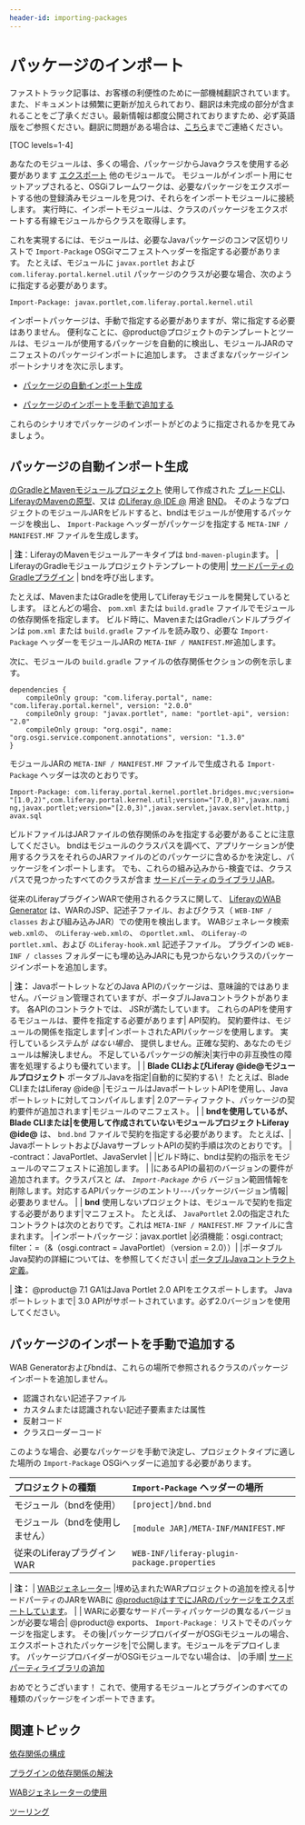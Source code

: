 ```yaml
---
header-id: importing-packages
---
```


# パッケージのインポート

<p class="alert alert-info"><span class="wysiwyg-color-blue120">ファストトラック記事は、お客様の利便性のために一部機械翻訳されています。また、ドキュメントは頻繁に更新が加えられており、翻訳は未完成の部分が含まれることをご了承ください。最新情報は都度公開されておりますため、必ず英語版をご参照ください。翻訳に問題がある場合は、<a href="mailto:support-content-jp@liferay.com">こちら</a>までご連絡ください。</span></p>

[TOC levels=1-4]

あなたのモジュールは、多くの場合、パッケージからJavaクラスを使用する必要があります [エクスポート](/docs/7-1/tutorials/-/knowledge_base/t/exporting-packages) 他のモジュールで。 モジュールがインポート用にセットアップされると、OSGiフレームワークは、必要なパッケージをエクスポートする他の登録済みモジュールを見つけ、それらをインポートモジュールに接続します。 実行時に、インポートモジュールは、クラスのパッケージをエクスポートする有線モジュールからクラスを取得します。

これを実現するには、モジュールは、必要なJavaパッケージのコンマ区切りリストで `Import-Package` OSGiマニフェストヘッダーを指定する必要があります。 たとえば、モジュールに `javax.portlet` および `com.liferay.portal.kernel.util` パッケージのクラスが必要な場合、次のように指定する必要があります。

    Import-Package: javax.portlet,com.liferay.portal.kernel.util

インポートパッケージは、手動で指定する必要がありますが、常に指定する必要はありません。 便利なことに、@product@プロジェクトのテンプレートとツールは、モジュールが使用するパッケージを自動的に検出し、モジュールJARのマニフェストのパッケージインポートに追加します。 さまざまなパッケージインポートシナリオを次に示します。

  - [パッケージの自動インポート生成](#automatic-package-import-generation)

  - [パッケージのインポートを手動で追加する](#manually-adding-package-imports)

これらのシナリオでパッケージのインポートがどのように指定されるかを見てみましょう。

## パッケージの自動インポート生成

[のGradleとMavenモジュールプロジェクト](/docs/7-1/reference/-/knowledge_base/r/project-templates) 使用して作成された [ブレードCLI](/docs/7-1/tutorials/-/knowledge_base/t/blade-cli)、 [LiferayのMavenの原型](/docs/7-1/tutorials/-/knowledge_base/t/maven)、又は [のLiferay @ IDE @](/docs/7-1/tutorials/-/knowledge_base/t/liferay-ide) 用途 [BND](http://bnd.bndtools.org/)。 そのようなプロジェクトのモジュールJARをビルドすると、bndはモジュールが使用するパッケージを検出し、 `Import-Package` ヘッダーがパッケージを指定する `META-INF / MANIFEST.MF` ファイルを生成します。

| **注**：LiferayのMavenモジュールアーキタイプは `bnd-maven-plugin`ます。 | LiferayのGradleモジュールプロジェクトテンプレートの使用| [サードパーティのGradleプラグイン](https://github.com/TomDmitriev/gradle-bundle-plugin) | bndを呼び出します。

たとえば、MavenまたはGradleを使用してLiferayモジュールを開発しているとします。 ほとんどの場合、 `pom.xml` または `build.gradle` ファイルでモジュールの依存関係を指定します。 ビルド時に、MavenまたはGradleバンドルプラグインは `pom.xml` または `build.gradle` ファイルを読み取り、必要な `Import-Package` ヘッダーをモジュールJARの `META-INF / MANIFEST.MF`追加します。

次に、モジュールの `build.gradle` ファイルの依存関係セクションの例を示します。

    dependencies {
        compileOnly group: "com.liferay.portal", name: "com.liferay.portal.kernel", version: "2.0.0"
        compileOnly group: "javax.portlet", name: "portlet-api", version: "2.0"
        compileOnly group: "org.osgi", name: "org.osgi.service.component.annotations", version: "1.3.0"
    }

モジュールJARの `META-INF / MANIFEST.MF` ファイルで生成される `Import-Package` ヘッダーは次のとおりです。

    Import-Package: com.liferay.portal.kernel.portlet.bridges.mvc;version=
    "[1.0,2)",com.liferay.portal.kernel.util;version="[7.0,8)",javax.nami
    ng,javax.portlet;version="[2.0,3)",javax.servlet,javax.servlet.http,j
    avax.sql

ビルドファイルはJARファイルの依存関係のみを指定する必要があることに注意してください。 bndはモジュールのクラスパスを調べて、アプリケーションが使用するクラスをそれらのJARファイルのどのパッケージに含めるかを決定し、パッケージをインポートします。 でも、これらの組み込みから-検査では、クラスパスで見つかったすべてのクラスが含ま [サードパーティのライブラリJAR](/docs/7-1/tutorials/-/knowledge_base/t/adding-third-party-libraries-to-a-module)。

従来のLiferayプラグインWARで使用されるクラスに関して、 [LiferayのWAB Generator](/docs/7-1/tutorials/-/knowledge_base/t/using-the-wab-generator) は、WARのJSP、記述子ファイル、およびクラス（ `WEB-INF / classes` および組み込みJAR）での使用を検出します。 WABジェネレータ検索 `web.xmlの`、 `のLiferay-web.xmlの`、 `のportlet.xml`、 `のLiferay-のportlet.xml`、および `のLiferay-hook.xml` 記述子ファイル。 プラグインの `WEB-INF / classes` フォルダーにも埋め込みJARにも見つからないクラスのパッケージインポートを追加します。

| **注：** JavaポートレットなどのJava APIのパッケージは、意味論的ではありません。バージョン管理されていますが、ポータブルJavaコントラクトがあります。 各APIのコントラクトでは、 JSRが満たしています。 これらのAPIを使用するモジュールは、要件を指定する必要があります| API契約。 契約要件は、モジュールの関係を指定します|インポートされたAPIパッケージを使用します。 実行しているシステムが *はない場合、* 提供しません。正確な契約、あなたのモジュールは解決しません。 不足しているパッケージの解決|実行中の非互換性の障害を処理するよりも優れています。 | | **Blade CLIおよびLiferay @ide@モジュールプロジェクト** ポータブルJavaを指定|自動的に契約する\！ たとえば、Blade CLIまたはLiferay @ide@ |モジュールはJavaポートレットAPIを使用し、Javaポートレットに対してコンパイルします| 2.0アーティファクト、パッケージの契約要件が追加されます|モジュールのマニフェスト。 | | **bndを使用しているが、Blade CLIまたは|を使用して作成されていないモジュールプロジェクトLiferay @ide@** は、 `bnd.bnd` ファイルで契約を指定する必要があります。 たとえば、| JavaポートレットおよびJavaサーブレットAPIの契約手順は次のとおりです。 | -contract：JavaPortlet、JavaServlet | |ビルド時に、bndは契約の指示をモジュールのマニフェストに追加します。 | |にあるAPIの最初のバージョンの要件が追加されます。クラスパスと *は、 `Import-Package` から* バージョン範囲情報を削除します。対応するAPIパッケージのエントリ---パッケージバージョン情報|必要ありません。 | | **bnd** 使用しないプロジェクトは、モジュールで契約を指定する必要があります|マニフェスト。 たとえば、 `JavaPortlet` 2.0の指定されたコントラクトは次のとおりです。これは `META-INF / MANIFEST.MF` ファイルに含まれます。 |インポートパッケージ：javax.portlet |必須機能：osgi.contract; filter：=（&（osgi.contract = JavaPortlet）（version = 2.0））| |ポータブルJava契約の詳細については、を参照してください| [ポータブルJavaコントラクト定義](https://www.osgi.org/portable-java-contract-definitions/)。

| **注：** @product@ 7.1 GA1はJava Portlet 2.0 APIをエクスポートします。 Javaポートレットまで| 3.0 APIがサポートされています。必ず2.0バージョンを使用してください。

## パッケージのインポートを手動で追加する

WAB Generatorおよびbndは、これらの場所で参照されるクラスのパッケージインポートを追加しません。

  - 認識されない記述子ファイル
  - カスタムまたは認識されない記述子要素または属性
  - 反射コード
  - クラスローダーコード

このような場合、必要なパッケージを手動で決定し、プロジェクトタイプに適した場所の `Import-Package` OSGiヘッダーに追加する必要があります。

| プロジェクトの種類          | `Import-Package` ヘッダーの場所                    |
|:------------------ |:------------------------------------------- |
| モジュール（bndを使用）      | `[project]/bnd.bnd`                         |
| モジュール（bndを使用しません）  | `[module JAR]/META-INF/MANIFEST.MF`         |
| 従来のLiferayプラグインWAR | `WEB-INF/liferay-plugin-package.properties` |

| **注：** | [WABジェネレーター](/docs/7-1/tutorials/-/knowledge_base/t/using-the-wab-generator) |埋め込まれたWARプロジェクトの追加を控える|サードパーティのJARをWABに [@product@はすでにJARのパッケージをエクスポートしています](/docs/7-1/tutorials/-/knowledge_base/t/resolving-a-plugins-dependencies#understanding-excluded-jars)。 | | WARに必要なサードパーティパッケージの異なるバージョンが必要な場合| @product@ exports、 `Import-Package：` リストでそのパッケージを指定します。 その後|パッケージプロバイダーがOSGiモジュールの場合、エクスポートされたパッケージを|で公開します。モジュールをデプロイします。 パッケージプロバイダーがOSGiモジュールでない場合は、 |の手順| [サードパーティライブラリの追加](/docs/7-1/tutorials/-/knowledge_base/t/adding-third-party-libraries-to-a-module)

おめでとうございます！ これで、使用するモジュールとプラグインのすべての種類のパッケージをインポートできます。

## 関連トピック

[依存関係の構成](/docs/7-1/tutorials/-/knowledge_base/t/configuring-dependencies)

[プラグインの依存関係の解決](/docs/7-1/tutorials/-/knowledge_base/t/resolving-a-plugins-dependencies)

[WABジェネレーターの使用](/docs/7-1/tutorials/-/knowledge_base/t/using-the-wab-generator)

[ツーリング](/docs/7-1/tutorials/-/knowledge_base/t/tooling)
